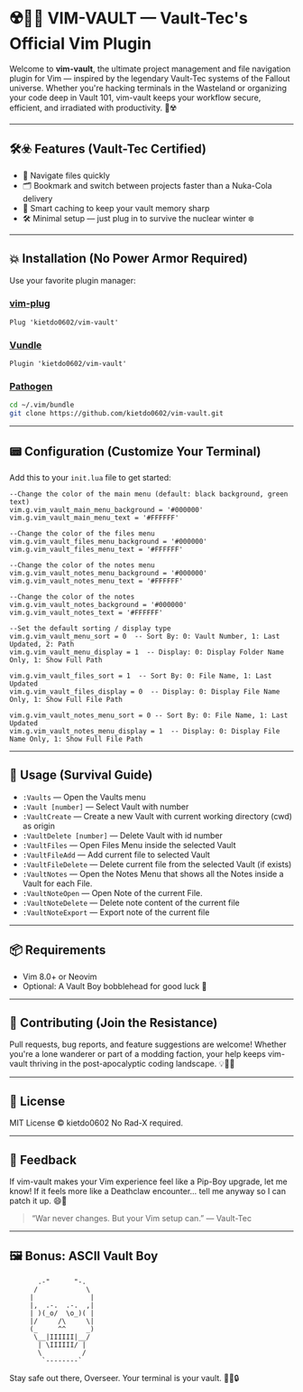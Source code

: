 # ☢️🚀💥 VIM-VAULT — Vault-Tec's Official Vim Plugin

Welcome to **vim-vault**, the ultimate project management and file navigation plugin for Vim — inspired by the legendary Vault-Tec systems of the Fallout universe. Whether you're hacking terminals in the Wasteland or organizing your code deep in Vault 101, vim-vault keeps your workflow secure, efficient, and irradiated with productivity. 💾☢️

---

## 🛠️☣️ Features (Vault-Tec Certified)

- 📂 Navigate files quickly
- 🗂️ Bookmark and switch between projects faster than a Nuka-Cola delivery  
- 🧠 Smart caching to keep your vault memory sharp  
- 🛠️ Minimal setup — just plug in to survive the nuclear winter ❄️

---

## 💥 Installation (No Power Armor Required)

Use your favorite plugin manager:

### [vim-plug](https://github.com/junegunn/vim-plug)

```vim
Plug 'kietdo0602/vim-vault'
```

### [Vundle](https://github.com/VundleVim/Vundle.vim)

```vim
Plugin 'kietdo0602/vim-vault'
```

### [Pathogen](https://github.com/tpope/vim-pathogen)

```bash
cd ~/.vim/bundle
git clone https://github.com/kietdo0602/vim-vault.git
```

---

## 📟 Configuration (Customize Your Terminal)

Add this to your `init.lua` file to get started:

```vim
--Change the color of the main menu (default: black background, green text)
vim.g.vim_vault_main_menu_background = '#000000'
vim.g.vim_vault_main_menu_text = '#FFFFFF'

--Change the color of the files menu
vim.g.vim_vault_files_menu_background = '#000000'
vim.g.vim_vault_files_menu_text = '#FFFFFF'

--Change the color of the notes menu
vim.g.vim_vault_notes_menu_background = '#000000'
vim.g.vim_vault_notes_menu_text = '#FFFFFF'

--Change the color of the notes
vim.g.vim_vault_notes_background = '#000000'
vim.g.vim_vault_notes_text = '#FFFFFF'

--Set the default sorting / display type
vim.g.vim_vault_menu_sort = 0  -- Sort By: 0: Vault Number, 1: Last Updated, 2: Path
vim.g.vim_vault_menu_display = 1  -- Display: 0: Display Folder Name Only, 1: Show Full Path

vim.g.vim_vault_files_sort = 1  -- Sort By: 0: File Name, 1: Last Updated
vim.g.vim_vault_files_display = 0  -- Display: 0: Display File Name Only, 1: Show Full File Path

vim.g.vim_vault_notes_menu_sort = 0 -- Sort By: 0: File Name, 1: Last Updated
vim.g.vim_vault_notes_menu_display = 1  -- Display: 0: Display File Name Only, 1: Show Full File Path
```

---

## 🧭 Usage (Survival Guide)

- `:Vaults` — Open the Vaults menu  
- `:Vault [number]` — Select Vault with number
- `:VaultCreate` — Create a new Vault with current working directory (cwd) as origin
- `:VaultDelete [number]` — Delete Vault with id number
- `:VaultFiles` — Open Files Menu inside the selected Vault
- `:VaultFileAdd` — Add current file to selected Vault
- `:VaultFileDelete` — Delete current file from the selected Vault (if exists)
- `:VaultNotes` — Open the Notes Menu that shows all the Notes inside a Vault for each File.
- `:VaultNoteOpen` — Open Note of the current File.
- `:VaultNoteDelete` — Delete note content of the current file
- `:VaultNoteExport` — Export note of the current file

---

## 📦 Requirements

- Vim 8.0+ or Neovim  
- Optional: A Vault Boy bobblehead for good luck 🤖

---

## 🙌 Contributing (Join the Resistance)

Pull requests, bug reports, and feature suggestions are welcome! Whether you're a lone wanderer or part of a modding faction, your help keeps vim-vault thriving in the post-apocalyptic coding landscape. 💡🧑‍🔧

---

## 📄 License

MIT License © kietdo0602
No Rad-X required.

---

## 💬 Feedback

If vim-vault makes your Vim experience feel like a Pip-Boy upgrade, let me know! If it feels more like a Deathclaw encounter… tell me anyway so I can patch it up. 😄🦎

> “War never changes. But your Vim setup can.” — Vault-Tec

---

## 🖼️ Bonus: ASCII Vault Boy

```
       .-"      "-.
      /            \
     |              |
     |,  .-.  .-.  ,|
     | )(_o/  \o_)( |
     |/     /\     \|
     (_     ^^     _)
      \__|IIIIII|__/
       | \IIIIII/ |
       \          /
        `--------`
```

Stay safe out there, Overseer. Your terminal is your vault. 🧑‍💻🔒

